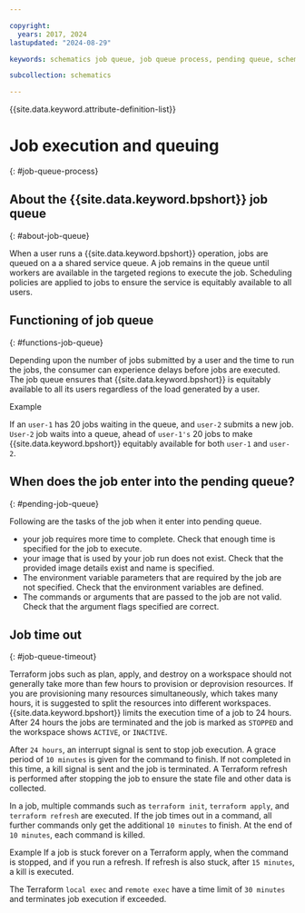 ```yaml
---

copyright:
  years: 2017, 2024
lastupdated: "2024-08-29"

keywords: schematics job queue, job queue process, pending queue, schematics pending queue

subcollection: schematics

---
```


{{site.data.keyword.attribute-definition-list}}

# Job execution and queuing 
{: #job-queue-process}

## About the {{site.data.keyword.bpshort}} job queue
{: #about-job-queue}

When a user runs a {{site.data.keyword.bpshort}} operation, jobs are queued on a  a shared service queue. A job remains in the queue until workers are available in the targeted regions to execute the job. Scheduling policies are applied to jobs to ensure the service is equitably available to all users.

## Functioning of job queue
{: #functions-job-queue}

Depending upon the number of jobs submitted by a user and the time to run the jobs, the consumer can experience delays before jobs are executed. The job queue ensures that {{site.data.keyword.bpshort}} is equitably available to all its users regardless of the load generated by a user.

Example

If an `user-1` has 20 jobs waiting in the queue, and `user-2` submits a new job. `User-2` job waits into a queue, ahead of `user-1's` 20 jobs to make {{site.data.keyword.bpshort}} equitably available for both `user-1` and `user-2`.

## When does the job enter into the pending queue?
{: #pending-job-queue}

Following are the tasks of the job when it enter into pending queue.

- your job requires more time to complete. Check that enough time is specified for the job to execute.
- your image that is used by your job run does not exist. Check that the provided image details exist and name is specified.
- The environment variable parameters that are required by the job are not specified. Check that the environment variables are defined.
- The commands or arguments that are passed to the job are not valid. Check that the argument flags specified are correct.

## Job time out
{: #job-queue-timeout}

Terraform jobs such as plan, apply, and destroy on a workspace should not generally take more than few hours to provision or deprovision resources. If you are provisioning many resources simultaneously, which takes many hours, it is suggested to split the resources into different workspaces. {{site.data.keyword.bpshort}} limits the execution time of a job to 24 hours. After 24 hours the jobs are terminated and the job is marked as `STOPPED` and the workspace shows `ACTIVE`, or `INACTIVE`.

After `24 hours`, an interrupt signal is sent to stop job execution. A grace period of `10 minutes` is given for the command to finish. If not completed in this time, a kill signal is sent and the job is terminated. A Terraform refresh is performed after stopping the job to ensure the state file and other data is collected.

In a job, multiple commands such as `terraform init`, `terraform apply`, and `terraform refresh` are executed. If the job times out in a command, all further commands only get the additional `10 minutes` to finish. At the end of `10 minutes`, each command is killed. 

Example
If a job is stuck forever on a Terraform apply, when the command is stopped, and if you run a refresh. If refresh is also stuck, after `15 minutes`, a kill is executed.

The Terraform `local exec` and `remote exec` have a time limit of `30 minutes` and terminates job execution if exceeded.
